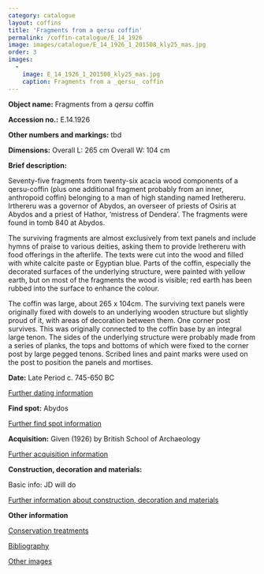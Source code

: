 ```yaml
---
category: catalogue
layout: coffins
title: 'Fragments from a qersu coffin'
permalink: /coffin-catalogue/E_14_1926
image: images/catalogue/E_14_1926_1_201508_kly25_mas.jpg
order: 3
images: 
  -
    image: E_14_1926_1_201508_kly25_mas.jpg
    caption: Fragments from a _qersu_ coffin
---
```


**Object name:** 
Fragments from a _qersu_ coffin 

**Accession no.:** 
E.14.1926

**Other numbers and markings:**
tbd

**Dimensions:** 
Overall L: 265 cm
Overall W: 104 cm

**Brief description:** 

Seventy-five fragments from twenty-six acacia wood components of a qersu-coffin (plus one additional fragment probably from an inner, anthropoid coffin) belonging to a man of high standing named Irethereru. Irthereru was a governor of Abydos, an overseer of priests of Osiris at Abydos and a priest of Hathor, ‘mistress of Dendera’. The fragments were found in tomb 840 at Abydos.

The surviving fragments are almost exclusively from text panels and include hymns of praise to various deities, asking them to provide Irethereru with food offerings in the afterlife. The texts were cut into the wood and filled with white calcite paste or Egyptian blue. Parts of the coffin, especially the decorated surfaces of the underlying structure, were painted with yellow earth, but on most of the fragments the wood is visible; red earth has been rubbed into the surface to enhance the colour.

The coffin was large, about 265 x 104cm. The surviving text panels were originally fixed with dowels to an underlying wooden structure but slightly proud of it, with areas of decoration between them. One corner post survives. This was originally connected to the coffin base by an integral large tenon. The sides of the underlying structure were probably made from a series of planks, the tops and bottoms of which were fixed to the corner post by large pegged tenons. Scribed lines and paint marks were used on the post to position the panels and mortises.

**Date:**
Late Period
c. 745-650 BC


[Further dating information](/catalogue_extras/E_14_1926_dating)

**Find spot:**
Abydos

[Further find spot information](/catalogue_extras/E_14_1926_findspot)

**Acquisition:**
Given (1926) by British School of Archaeology

[Further acquisition information](/catalogue_extras/E_14_1926_acquisition)

**Construction, decoration and materials:**

Basic info: JD will do

[Further information about construction, decoration and materials](/catalogue_extras/E_14_1926_materials)


**Other information**

[Conservation treatments](/catalogue_extras/E_14_1926_conservation)

[Bibliography](/catalogue_extras/E_14_1926_bibliography)

[Other images](/catalogue_extras/E_14_1926_imagesheet)

